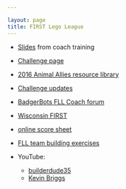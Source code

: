 ```yaml
---

layout: page
title: FIRST Lego League
---
```

- [Slides](https://docs.google.com/presentation/d/1YNfqxVOo-hJ8g2j-gOzqryhK1mLG3aVS_JGAtBgtC78/edit#slide=id.p4)
  from coach training

- [Challenge page](http://www.firstlegoleague.org/challenge)

- [2016 Animal Allies resource library](http://www.firstinspires.org/resource-library/fll/animal-allies-challenge-updates-and-resources)

- [Challenge updates](https://firstinspiresst01.blob.core.windows.net/fll/animal-allies-challenge-updates.pdf)

- [BadgerBots FLL Coach forum](https://groups.google.com/a/badgerbots.org/forum/#!forum/fllmentors)

- [Wisconsin FIRST](http://registration.wi-first.org)

- [online score sheet](http://flltournament.com/Scoresheet.aspx?CID=29)

- [FLL team building exercises](http://youngbotbuilders.blogspot.com/2011/04/fll-teambuilding-activities.html)

- YouTube:
  - [builderdude35](https://www.youtube.com/channel/UCuXq-jiU0ANeBcF_Tvq1D7g)
  - [Kevin Briggs](https://www.youtube.com/channel/UCeebzVOg5Iv4hVqKTFdaqUQ)
